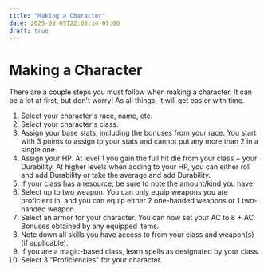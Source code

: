 ```yaml
---
title: "Making a Character"
date: 2025-09-05T22:03:14-07:00
draft: true
---
```


# Making a Character
There are a couple steps you must follow when making a character. It can be a lot at first, but don't worry! As all things, it will get easier with time.
1. Select your character's race, name, etc.
2. Select your character's class.
3. Assign your base stats, including the bonuses from your race. You start with 3 points to assign to your stats and cannot put any more than 2 in a single one.
4. Assign your HP. At level 1 you gain the full hit die from your class + your Durability. At higher levels when adding to your HP, you can either roll and add Durability or take the average and add Durability.
5. If your class has a resource, be sure to note the amount/kind you have.
6. Select up to two weapon. You can only equip weapons you are proficient in, and you can equip either 2 one-handed weapons or 1 two-handed weapon.
7. Select an armor for your character. You can now set your AC to 8 + AC Bonuses obtained by any equipped items.
8. Note down all skills you have access to from your class and weapon(s) (if applicable).
9. If you are a magic-based class, learn spells as designated by your class.
10. Select 3 "Proficiencies" for your character.